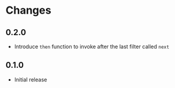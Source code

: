 # Changes

## 0.2.0

- Introduce `then` function to invoke after the last filter called `next`

## 0.1.0

- Initial release
